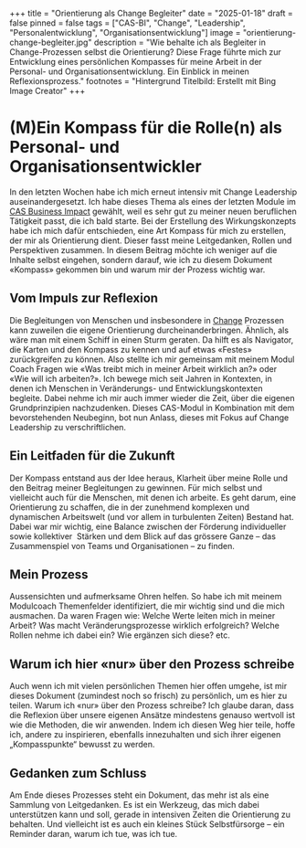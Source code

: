 +++
title = "Orientierung als Change Begleiter"
date = "2025-01-18"
draft = false
pinned = false
tags = ["CAS-BI", "Change", "Leadership", "Personalentwicklung", "Organisationsentwicklung"]
image = "orientierung-change-begleiter.jpg"
description = "Wie behalte ich als Begleiter in Change-Prozessen selbst die Orientierung? Diese Frage führte mich zur Entwicklung eines persönlichen Kompasses für meine Arbeit in der Personal- und Organisationsentwicklung. Ein Einblick in meinen Reflexionsprozess."
footnotes = "Hintergrund Titelbild: Erstellt mit Bing Image Creator"
+++
# **(M)Ein Kompass für die Rolle(n) als Personal- und Organisationsentwickler** 

In den letzten Wochen habe ich mich erneut intensiv mit Change Leadership auseinandergesetzt. Ich habe dieses Thema als eines der letzten Module im [CAS Business Impact](https://www.bensblog.ch/cas_businessimpact_verzeichnis/) gewählt, weil es sehr gut zu meiner neuen beruflichen Tätigkeit passt, die ich bald starte. Bei der Erstellung des Wirkungskonzepts habe ich mich dafür entschieden, eine Art Kompass für mich zu erstellen, der mir als Orientierung dient. Dieser fasst meine Leitgedanken, Rollen und Perspektiven zusammen. In diesem Beitrag möchte ich weniger auf die Inhalte selbst eingehen, sondern darauf, wie ich zu diesem Dokument «Kompass» gekommen bin und warum mir der Prozess wichtig war.

## **Vom Impuls zur Reflexion**

Die Begleitungen von Menschen und insbesondere in [Change](https://www.bensblog.ch/tags/change/) Prozessen kann zuweilen die eigene Orientierung durcheinanderbringen. Ähnlich, als wäre man mit einem Schiff in einen Sturm geraten. Da hilft es als Navigator, die Karten und den Kompass zu kennen und auf etwas «Festes» zurückgreifen zu können. Also stellte ich mir gemeinsam mit meinem Modul Coach Fragen wie «Was treibt mich in meiner Arbeit wirklich an?» oder «Wie will ich arbeiten?». Ich bewege mich seit Jahren in Kontexten, in denen ich Menschen in Veränderungs- und Entwicklungskontexten begleite. Dabei nehme ich mir auch immer wieder die Zeit, über die eigenen Grundprinzipien nachzudenken. Dieses CAS-Modul in Kombination mit dem bevorstehenden Neubeginn, bot nun Anlass, dieses mit Fokus auf Change Leadership zu verschriftlichen. 

## **Ein Leitfaden für die Zukunft**

Der Kompass entstand aus der Idee heraus, Klarheit über meine Rolle und den Beitrag meiner Begleitungen zu gewinnen. Für mich selbst und vielleicht auch für die Menschen, mit denen ich arbeite. Es geht darum, eine Orientierung zu schaffen, die in der zunehmend komplexen und dynamischen Arbeitswelt (und vor allem in turbulenten Zeiten) Bestand hat. Dabei war mir wichtig, eine Balance zwischen der Förderung individueller sowie kollektiver  Stärken und dem Blick auf das grössere Ganze – das Zusammenspiel von Teams und Organisationen – zu finden.

## **Mein Prozess**

Aussensichten und aufmerksame Ohren helfen. So habe ich mit meinem Modulcoach Themenfelder identifiziert, die mir wichtig sind und die mich ausmachen. Da waren Fragen wie: Welche Werte leiten mich in meiner Arbeit? Was macht Veränderungsprozesse wirklich erfolgreich? Welche Rollen nehme ich dabei ein? Wie ergänzen sich diese? etc. 

## **Warum ich hier «nur» über den Prozess schreibe**

Auch wenn ich mit vielen persönlichen Themen hier offen umgehe, ist mir dieses Dokument (zumindest noch so frisch) zu persönlich, um es hier zu teilen. Warum ich «nur» über den Prozess schreibe? Ich glaube daran, dass die Reflexion über unsere eigenen Ansätze mindestens genauso wertvoll ist wie die Methoden, die wir anwenden. Indem ich diesen Weg hier teile, hoffe ich, andere zu inspirieren, ebenfalls innezuhalten und sich ihrer eigenen „Kompasspunkte“ bewusst zu werden.

## **Gedanken zum Schluss**

Am Ende dieses Prozesses steht ein Dokument, das mehr ist als eine Sammlung von Leitgedanken. Es ist ein Werkzeug, das mich dabei unterstützen kann und soll, gerade in intensiven Zeiten die Orientierung zu behalten. Und vielleicht ist es auch ein kleines Stück Selbstfürsorge – ein Reminder daran, warum ich tue, was ich tue.